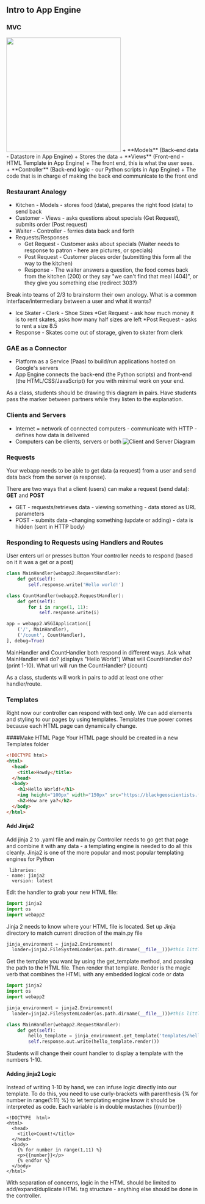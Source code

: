 ## Intro to App Engine
### MVC
<img src="http://lh3.ggpht.com/aviadezra/SHj6gLRSkSI/AAAAAAAAALg/0xkCGOXuefc/image_thumb3.png?imgmax=800" width=300px>
+ **Models** (Back-end data - Datastore in App Engine)
  + Stores the data
+ **Views** (Front-end - HTML Template in App Engine)
  + The front end, this is what the user sees.
+ **Controller** (Back-end logic - our Python scripts in App Engine)
 + The code that is in charge of making the back end communicate to the front end

### Restaurant Analogy
* Kitchen - Models - stores food (data), prepares the right food (data) to send back
* Customer - Views -  asks questions about specials (Get Request), submits order (Post request)
* Waiter - Controller - ferries data back and forth
* Requests/Responses
  * Get Request - Customer asks about specials (Waiter needs to response to patron - here are pictures, or specials)
  * Post Request - Customer places order (submitting this form all the way to the kitchen)
  * Response - The waiter answers a question, the food comes back from the kitchen (200) or they say "we can't find that meal (404)", or they give you something else (redirect 303?)

Break into teams of 2/3 to brainstorm their own anology. What is a common interface/intermediary between a user and what it wants?
* Ice Skater - Clerk - Shoe Sizes
  *Get Request - ask how much money it is to rent skates, asks how many half sizes are left
  *Post Request - asks to rent a size 8.5 
* Response - Skates come out of storage, given to skater from clerk

### GAE as a Connector
* Platform as a Service (Paas) to build/run applications hosted on Google's servers
* App Engine connects the back-end (the Python scripts) and front-end (the HTML/CSS/JavaScript) for you with minimal work on your end.

As a class, students should be drawing this diagram in pairs. Have students pass the marker between partners while they listen to the explanation.
### Clients and Servers
* Internet = network of connected computers - communicate with HTTP - defines how data is delivered
* Computers can be clients, servers or both
![Client and Server Diagram](https://mdn.mozillademos.org/files/4291/client-server.png)

### Requests
Your webapp needs to be able to get data (a request) from a user and send data back from the server (a response).

There are two ways that a client (users) can make a request (send data): **GET** and **POST**
 + GET - requests/retrieves data - viewing something - data stored as URL parameters
 + POST - submits data -changing something (update or adding) - data is hidden (sent in HTTP body)
 
 

### Responding to Requests using Handlers and Routes
User enters url or presses button
Your controller needs to respond (based on it it was a get or a post)

```python
class MainHandler(webapp2.RequestHandler):
    def get(self):
        self.response.write('Hello world!')

class CountHandler(webapp2.RequestHandler):
    def get(self):
        for i in range(1, 11):
            self.response.write(i)

app = webapp2.WSGIApplication([
    ('/', MainHandler),
    ('/count', CountHandler),
], debug=True)
```

MainHandler and CountHandler both respond in different ways. 
Ask what MainHandler will do? (displays "Hello World") 
What will CountHandler do? (print 1-10). 
What url will run the CountHandler? (/count)


As a class, students will work in pairs to add at least one other  handler/route.


### Templates
Right now our controller can respond with text only. We can add elements and styling to our pages by using templates. 
Templates true power comes because each HTML page can dynamically change.

####Make HTML Page
Your HTML page should be created in a new Templates folder
```html
<!DOCTYPE html>
<html>
  <head>
    <title>Howdy</title>
  </head>
  <body>
    <h1>Hello World!</h1>
    <img height="100px" width="150px" src="https://blackgeoscientists.files.wordpress.com/2014/06/helloworld.jpg" alt="A cute Pic of a Dude on the World">
    <h2>How are ya?</h2>
  </body>
</html>
```


#### Add Jinja2
Add jinja 2 to .yaml file and main.py
Controller needs to go get that page and combine it with any data - a templating engine is needed to do all this cleanly.
Jinja2 is one of the more popular and most popular templating engines for Python
```
 libraries:
- name: jinja2
  version: latest
```

Edit the handler to grab your new HTML file:

```python  
import jinja2
import os
import webapp2
```

Jinja 2 needs to know where your HTML file is located. Set up Jinja directory to match current direction of the main.py file
```python
jinja_environment = jinja2.Environment(
  loader=jinja2.FileSystemLoader(os.path.dirname(__file__)))#this little bit sets jinja's relative directory to match the directory name(dirname) of the current __file__, in this case, helloworld.py
```

Get the template you want by using the get_template method, and passing the path to the HTML file. Then render that template. Render is the magic verb that combines the HTML with any embedded logical code or data
```python  
import jinja2
import os
import webapp2

jinja_environment = jinja2.Environment(
  loader=jinja2.FileSystemLoader(os.path.dirname(__file__)))#this little bit sets jinja's relative directory to match the directory name(dirname) of the current __file__, in this case, helloworld.py

class MainHandler(webapp2.RequestHandler):
    def get(self):
        hello_template = jinja_environment.get_template('templates/hello.html')
        self.response.out.write(hello_template.render())
```


Students will change their count handler to display a template with the numbers 1-10.

#### Adding jinja2 Logic
Instead of writing 1-10 by hand, we can infuse logic directly into our template. 
To do this, you need to use curly-brackets with parenthesis {% for number in range(1:11) %} to let templating engine know it should be interpreted as code.
Each variable is in double mustaches {{number}}
```
<!DOCTYPE  html>
<html>
  <head>
    <title>Count!</title>
  </head>
  <body>
    {% for number in range(1,11) %}
    <p>{{number}}</p>
    {% endfor %}
  </body>
</html>
```
With separation of concerns, logic in the HTML should be limited to add/expand/duplicate HTML tag structure - anything else should be done in the controller. 
